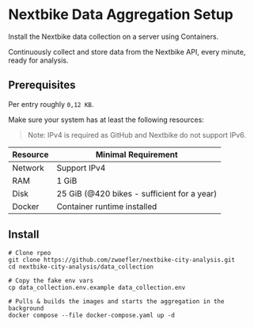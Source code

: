 # Nextbike Data Aggregation Setup

Install the Nextbike data collection on a server using Containers.

Continuously collect and store data from the Nextbike API, every minute, ready for analysis.


## Prerequisites
Per entry roughly `0,12 KB`.

Make sure your system has at least the following resources:
> Note: IPv4 is required as GitHub and Nextbike do not support IPv6.

| Resource                | Minimal Requirement                              |
| ----------------------- | ------------------------------------------------ |
| Network                 | Support IPv4                                     |
| RAM                     | 1 GiB                                            |
| Disk                    | 25 GiB (@420 bikes - sufficient for a year)      |
| Docker                  | Container runtime installed                      |


## Install

```SHELL
# Clone rpeo
git clone https://github.com/zwoefler/nextbike-city-analysis.git
cd nextbike-city-analysis/data_collection

# Copy the fake env vars
cp data_collection.env.example data_collection.env

# Pulls & builds the images and starts the aggregation in the background
docker compose --file docker-compose.yaml up -d
```



